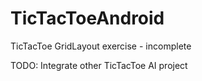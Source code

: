# TicTacToeAndroid
TicTacToe GridLayout exercise - incomplete

TODO: Integrate other TicTacToe AI project
